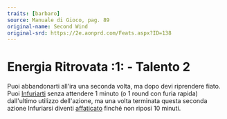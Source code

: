 ```yaml
---
traits: [barbaro]
source: Manuale di Gioco, pag. 89
original-name: Second Wind
original-srd: https://2e.aonprd.com/Feats.aspx?ID=138
---
```


# Energia Ritrovata :1: - Talento 2

Puoi abbandonarti all'ira una seconda volta, ma dopo devi riprendere fiato. Puoi
[Infuriarti](/azioni/classe/infuriarsi) senza attendere 1 minuto (o 1 round con
furia rapida) dall'ultimo utilizzo dell'azione, ma una volta terminata questa
seconda azione Infuriarsi diventi [affaticato](/condizioni/affaticato) finché
non riposi 10 minuti.
